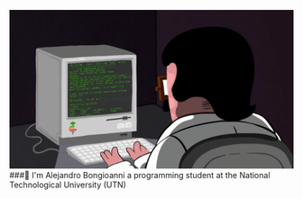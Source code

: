 ![](https://github.com/Albongle/Albongle/blob/master/Programacion.gif)
###👋 I'm Alejandro Bongioanni a programming student at the National Technological University (UTN)

<!--
**Albongle/Albongle** is a ✨ _special_ ✨ repository because its `README.md` (this file) appears on your GitHub profile.

Here are some ideas to get you started:

- 🔭 I’m currently working on ...
- 🌱 I’m currently learning ...
- 👯 I’m looking to collaborate on ...
- 🤔 I’m looking for help with ...
- 💬 Ask me about ...
- 📫 How to reach me: ...
- 😄 Pronouns: ...
- ⚡ Fun fact: ...
-->
